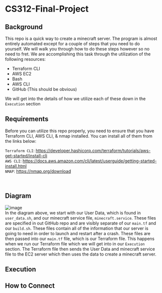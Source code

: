 # CS312-Final-Project

## Background
This repo is a quick way to create a minecraft server. The program is almost entirely automated except for a couple of steps that you need to do yourself. We will walk you through how to do these steps however so no need to fret. We are accomplishing this task through the utilization of the following resources:

* Terraform CLI
* AWS EC2
* Bash
* AWS CLI
* GitHub (This should be obvious)

We will get into the details of how we utilize each of these down in the `Execution` section

## Requirements
Before you can utilize this repo properly, you need to ensure that you have Terraform CLI, AWS CLI, & nmap installed. You can install all of them from the links below: <br>

`Terraform CLI`: https://developer.hashicorp.com/terraform/tutorials/aws-get-started/install-cli <br>
`AWS CLI`: https://docs.aws.amazon.com/cli/latest/userguide/getting-started-install.html <br>
`NMAP`: https://nmap.org/download <br>

<br>

## Diagram

![image](https://github.com/mcconnco/CS312-Final-Project/assets/46498418/31d62f32-eb02-4763-ba4f-d63b91a2a7ba)
<br>
In the diagram above, we start with our User Data, which is found in `user_data.sh`, and our minecraft service file, `minecraft.service`. These files are specified in out GitHub repo and are visibly separate of our `main.tf` and our `build.sh`. These files contain all of the information that our server is going to need in order to launch and restart after a crash. These files are then passed into our `main.tf` file, which is our Terraform file. This happens when we run our Terraform file which we will get into in our `Execution` section. The Terraform file then sends the User Data and minecraft service file to the EC2 server which then uses the data to create a minecraft server. 

## Execution

## How to Connect
